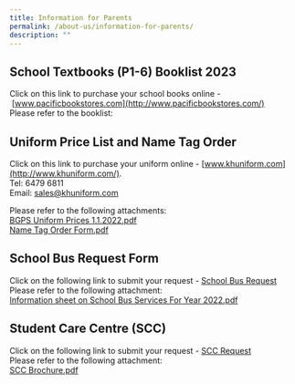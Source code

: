 ```yaml
---
title: Information for Parents
permalink: /about-us/information-for-parents/
description: ""
---
```

School Textbooks (P1-6) Booklist 2023
-------------------------------------

Click on this link to purchase your school books online - [www.pacificbookstores.com](http://www.pacificbookstores.com/)  
Please refer to the booklist:   
[](/files/School%20Booklist.pdf)

  
Uniform Price List and Name Tag Order
-------------------------------------

Click on this link to purchase your uniform online - [www.khuniform.com](http://www.khuniform.com/).  
Tel: 6479 6811  
Email: [sales@khuniform.com](mailto:sales@khuniform.com)  
  
Please refer to the following attachments:  
[BGPS Uniform Prices 1.1.2022.pdf](/files/BGPS%20Uniform%20Prices%201%20Jan%202022_new%20vendor.pdf) <br>
[Name Tag Order Form.pdf](/files/Name%20Tag%20Order%20Form.pdf) 

School Bus Request Form
-----------------------

Click on the following link to submit your request - [School Bus Request](https://forms.gle/MYuNMu7G8AJwTygK9)  
Please refer to the following attachment:  
[Information sheet on School Bus Services For Year 2022.pdf](/files/Information%20sheet%20on%20School%20Bus%20Services%20For%20Year%202022.pdf)  

Student Care Centre (SCC)
-------------------------

Click on the following link to submit your request - [SCC Request](https://forms.gle/fvnhom9pvzYCuAGc7)  
Please refer to the following attachment:  
[SCC Brochure.pdf](/files/SCC%20Brochure.pdf)